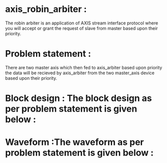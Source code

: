 # axis_robin_arbiter :
The robin arbiter is an application of AXIS stream interface protocol where you will accept or grant the request of slave from master based upon their priority.

# Problem statement :
There are two master axis which then fed to axis_arbiter based upon priority the data will be recieved by axis_arbiter from the two master_axis device based upon their priority.

# Block design : The block design as per problem statement is given below :

# Waveform :The waveform as per problem statement is given below :
